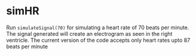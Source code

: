 # simHR
Run `simulateSignal(70)` for simulating a heart rate of 70 beats per minute. 
The signal generated will create an electrogram as seen in the right ventricle. 
The current version of the code accepts only heart rates upto 87 beats per minute

